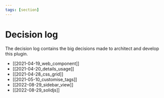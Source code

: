 ```yaml
---
tags: [section]
---
```

# Decision log

The decision log contains the big decisions made to architect and develop this plugin.

- [[2021-04-19_web_component]]
- [[2021-04-20_details_usage]]
- [[2021-04-28_css_grid]]
- [[2021-05-10_customise_tags]]
- [[2022-08-29_sidebar_view]]
- [[2022-08-29_solidjs]]
